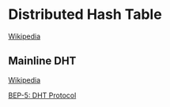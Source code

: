 # Distributed Hash Table
[Wikipedia](https://en.wikipedia.org/wiki/Distributed_hash_table)

## Mainline DHT
[Wikipedia](https://en.wikipedia.org/wiki/Mainline_DHT)

[BEP-5: DHT Protocol](http://www.bittorrent.org/beps/bep_0005.html)